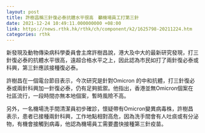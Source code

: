```yaml
---
layout: post
title: 許樹昌稱三針復必泰抗體水平很高　籲機場員工打第三針
date: 2021-12-24 10:49:11.000000000 +08:00
link: https://news.rthk.hk/rthk/ch/component/k2/1625798-20211224.htm
categories: rthk
---
```


新發現及動物傳染病科學委員會主席許樹昌說，港大及中大的最新研究發現，打三針復必泰的抗體水平很高，遠超合格水平之上，因此認為市民如打了兩針復必泰或科興，第三針應該接種復必泰。

許樹昌在一個電台節目表示，今次研究是針對Omicron 的中和抗體，打三針復必泰或兩針科興加一針復必泰，仍有足夠抵禦。他指出，香港並無Omicron個案在社區流行，一段時間亦無本地個案，暫時風險不高。

另外，一名機場洗手間清潔員初步確診，懷疑帶有Omicron變異病毒株，許樹昌表示，患者已接種兩針科興，工作地點相對高危，因為洗手間會有人吐痰或有分泌物，有機會接觸到病毒，他認為機場員工需要盡快接種第三針疫苗。
